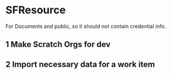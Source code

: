# SFResource 
For Documents and public, so it should not contain credential info. 

## 1 Make Scratch Orgs for dev 

## 2 Import necessary data for a work item

## 

